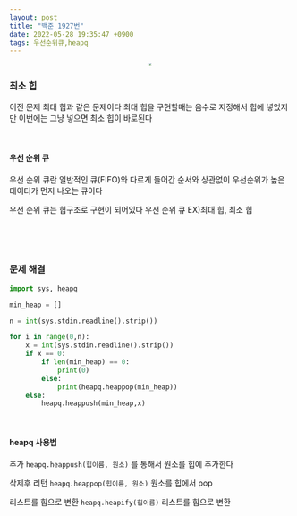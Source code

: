 ```yaml
---
layout: post
title: "백준 1927번"
date: 2022-05-28 19:35:47 +0900
tags: 우선순위큐,heapq
---
```


<center>
<img src="https://user-images.githubusercontent.com/80758613/170830864-eafe428e-8966-4685-9e10-5abe2ab84766.png" style="zoom:30%;">
</center>

### 최소 힙

이전 문제 최대 힙과 같은 문제이다 최대 힙을 구현할때는 음수로 지정해서 힙에 넣었지만 이번에는 그냥 넣으면 최소 힙이 바로된다

&nbsp;

#### 우선 순위 큐

우선 순위 큐란 일반적인 큐(FIFO)와 다르게 들어간 순서와 상관없이 우선순위가 높은 데이터가 먼저 나오는 큐이다

우선 순위 큐는 힙구조로 구현이 되어있다 우선 순위 큐 EX)최대 힙, 최소 힙

&nbsp;

&nbsp;

### 문제 해결

``` python
import sys, heapq

min_heap = []

n = int(sys.stdin.readline().strip())

for i in range(0,n):
    x = int(sys.stdin.readline().strip())
    if x == 0:
        if len(min_heap) == 0:
            print(0)
        else:
            print(heapq.heappop(min_heap))
    else:
        heapq.heappush(min_heap,x)
```

&nbsp;

#### heapq 사용법

추가 `heapq.heappush(힙이름, 원소)` 를 통해서 원소를 힙에 추가한다

삭제후 리턴 `heapq.heappop(힙이름, 원소)` 원소를 힙에서 pop

리스트를 힙으로 변환 `heapq.heapify(힙이름)` 리스트를 힙으로 변환

